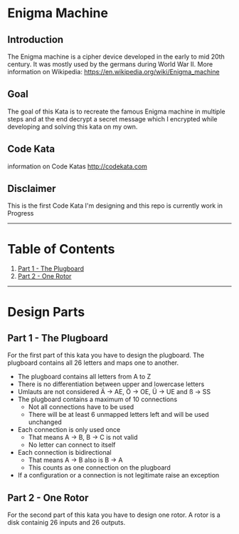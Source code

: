# Enigma Machine

## Introduction
The Enigma machine is a cipher device developed in the early to mid 20th century. It was mostly used by the germans during World War II.
More information on Wikipedia: https://en.wikipedia.org/wiki/Enigma_machine

## Goal
The goal of this Kata is to recreate the famous Enigma machine in multiple steps and at the end decrypt a secret message which I encrypted while developing and solving this kata on my own.

## Code Kata
information on Code Katas http://codekata.com

## Disclaimer
This is the first Code Kata I'm designing and this repo is currently work in Progress

---

# Table of Contents
1. [Part 1 - The Plugboard](#part-1-plugboard)
2. [Part 2 - One Rotor](#part-2-one-rotor)

---

# Design Parts

<a id="part-1-plugboard"></a>
## Part 1 - The Plugboard

For the first part of this kata you have to design the plugboard.
The plugboard contains all 26 letters and maps one to another.

- The plugboard contains all letters from A to Z
- There is no differentiation between upper and lowercase letters
- Umlauts are not considered Ä -> AE, Ö -> OE, Ü -> UE and ß -> SS
- The plugboard contains a maximum of 10 connections
	- Not all connections have to be used
	- There will be at least 6 unmapped letters left and will be used unchanged
- Each connection is only used once
	- That means A -> B, B -> C is not valid
	- No letter can connect to itself
- Each connection is bidirectional
	- That means A -> B also is B -> A
	- This counts as one connection on the plugboard
- If a configuration or a connection is not legitimate raise an exception

<a id="part-2-one-rotor"></a>
## Part 2 - One Rotor
For the second part of this kata you have to design one rotor.
A rotor is a disk containig 26 inputs and 26 outputs.
